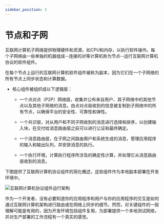 ```yaml
---
sidebar_position: 3
---
```


# 节点和子网

互联网计算机子网络提供物理硬件和资源，如CPU和内存，以执行软件操作。每个子网络由一些单独的机器组成--连接的对等计算机称为节点--运行互联网计算机协议的软件组件。

在每个节点上运行的互联网计算机软件组件被称为副本，因为它们在一个子网络的所有节点上同步状态和计算数据。

+ 核心组件被组织成以下逻辑层：

  + 一个点对点（P2P）网络层，收集并公布来自用户、其子网络中的其他节点以及其他子网络的消息。由点对点层收到的信息被复制到子网络中的所有节点，以确保平台的安全性、可靠性和弹性。

  + 一个共识层，对从用户和不同子网收到的消息进行选择和排序，以创建输入块，在交付给消息路由层之前可以进行公证和最终确定。

  + 一个消息路由层，在子网之间路由用户和系统生成的消息，管理应用程序的输入和输出队列，并安排消息的执行。

  + 一个执行环境，计算执行程序所涉及的确定性计算，并处理它从消息路由层收到的消息。


下图提供了互联网计算机协议组件的简化概述，这些组件作为本地副本部署在开发环境中。

![互联网计算机协议组件运行架构](https://sdk.dfinity.org/docs/developers-guide/_images/SDK-protocol-local-overview.svg)


作为一个开发者，没有必要知道你的应用程序和用户与你的应用程序的交互是如何通过互联网计算机架构进行路由或在网络上同步的细节。然而，对关键组件的一般理解可能是有用的，因为开发环境包括组件复用，为部署提供一个本地测试网络，并对生产部署的工作流程有一个真实的感觉。